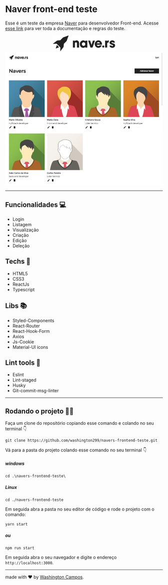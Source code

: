 # Naver front-end teste

Esse é um teste da empresa [Naver](https://nave.rs/)</a> para desenvolvedor Front-end. Acesse [esse link](https://github.com/naveteam/front-end-challenge) para ver toda a documentação e regras do teste.

<p align="center">
<img src="/public/assets/images/logo-and-name.png" width="200" />
<img src="/public/assets/images/desktop-screen.png" />
</p>

---

## Funcionalidades 💻

- Login
- Listagem
- Visualização
- Criação
- Edição
- Deleção

## Techs 🔭

- HTML5
- CSS3
- ReactJs
- Typescript

## Libs 📚

- Styled-Components
- React-Router
- React-Hook-Form
- Axios
- Js-Cookie
- Material-UI icons

## Lint tools 🔨

- Eslint
- Lint-staged
- Husky
- Git-commit-msg-linter

---

## Rodando o projeto 👨‍💻

Faça um clone do repositório copiando esse comando e colando no seu terminal 👇

```github
git clone https://github.com/washington299/navers-frontend-teste.git
```

Vá para a pasta do projeto colando esse comando no seu terminal 👇

##### windows

```github
cd .\navers-frontend-teste\
```

##### Linux

```github
cd ./navers-frontend-teste
```

Em seguida abra a pasta no seu editor de código e rode o projeto com o comando:

```github
yarn start
```

##### ou

```github
npm run start
```

Em seguida abra o seu navegador e digite o endereço `http://localhost:3000`.

---

made with ❤️ by [Washington Campos](https://github.com/washington299).
